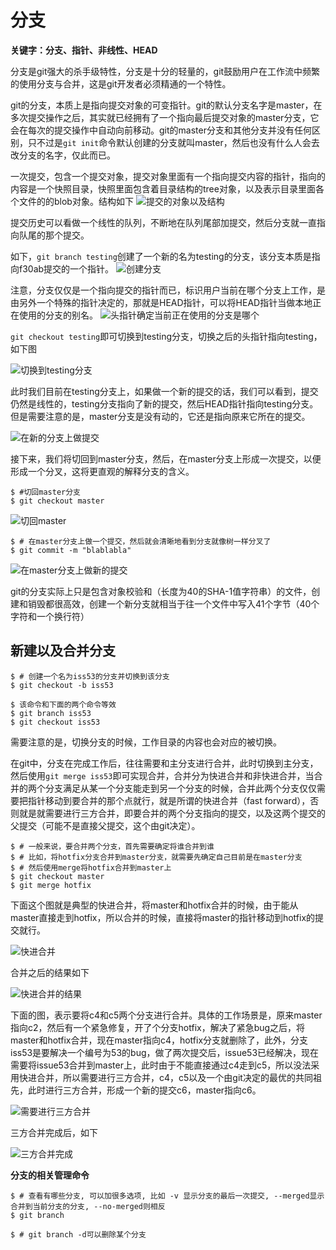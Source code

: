 # 分支

**关键字：分支、指针、非线性、HEAD**

分支是git强大的杀手级特性，分支是十分的轻量的，git鼓励用户在工作流中频繁的使用分支与合并，这是git开发者必须精通的一个特性。

git的分支，本质上是指向提交对象的可变指针。git的默认分支名字是master，在多次提交操作之后，其实就已经拥有了一个指向最后提交对象的master分支，它会在每次的提交操作中自动向前移动。git的master分支和其他分支并没有任何区别，只不过是`git init`命令默认创建的分支就叫master，然后也没有什么人会去改分支的名字，仅此而已。

一次提交，包含一个提交对象，提交对象里面有一个指向提交内容的指针，指向的内容是一个快照目录，快照里面包含着目录结构的tree对象，以及表示目录里面各个文件的的blob对象。结构如下
![提交的对象以及结构](https://raw.githubusercontent.com/jsycdut/photos/master/git/commit-and-tree.png)

提交历史可以看做一个线性的队列，不断地在队列尾部加提交，然后分支就一直指向队尾的那个提交。


如下，`git branch testing`创建了一个新的名为testing的分支，该分支本质是指向f30ab提交的一个指针。
![创建分支](https://raw.githubusercontent.com/jsycdut/photos/master/git/two-branches.png)

注意，分支仅仅是一个指向提交的指针而已，标识用户当前在哪个分支上工作，是由另外一个特殊的指针决定的，那就是HEAD指针，可以将HEAD指针当做本地正在使用的分支的别名。
![头指针确定当前正在使用的分支是哪个](https://raw.githubusercontent.com/jsycdut/photos/master/git/head-to-master.png)

`git checkout testing`即可切换到testing分支，切换之后的头指针指向testing，如下图

![切换到testing分支](https://raw.githubusercontent.com/jsycdut/photos/master/git/head-to-testing.png)

此时我们目前在testing分支上，如果做一个新的提交的话，我们可以看到，提交仍然是线性的，testing分支指向了新的提交，然后HEAD指针指向testing分支。但是需要注意的是，master分支是没有动的，它还是指向原来它所在的提交。

![在新的分支上做提交](https://raw.githubusercontent.com/jsycdut/photos/master/git/advance-testing.png)

接下来，我们将切回到master分支，然后，在master分支上形成一次提交，以便形成一个分叉，这将更直观的解释分支的含义。
```
$ #切回master分支
$ git checkout master
```
![切回master](https://raw.githubusercontent.com/jsycdut/photos/master/git/checkout-master.png)

```
$ # 在master分支上做一个提交，然后就会清晰地看到分支就像树一样分叉了
$ git commit -m "blablabla"
```
![在master分支上做新的提交](https://raw.githubusercontent.com/jsycdut/photos/master/git/advance-master.png)

git的分支实际上只是包含对象校验和（长度为40的SHA-1值字符串）的文件，创建和销毁都很高效，创建一个新分支就相当于往一个文件中写入41个字节（40个字符和一个换行符）

## 新建以及合并分支

```
$ # 创建一个名为iss53的分支并切换到该分支
$ git checkout -b iss53

$ 该命令和下面的两个命令等效
$ git branch iss53
$ git checkout iss53
```
需要注意的是，切换分支的时候，工作目录的内容也会对应的被切换。

在git中，分支在完成工作后，往往需要和主分支进行合并，此时切换到主分支，然后使用`git merge iss53`即可实现合并，合并分为快进合并和非快进合并，当合并的两个分支满足从某一个分支能走到另一个分支的时候，合并此两个分支仅仅需要把指针移动到要合并的那个点就行，就是所谓的快进合并（fast forward），否则就是就需要进行三方合并，即要合并的两个分支指向的提交，以及这两个提交的父提交（可能不是直接父提交，这个由git决定）。

```
$ # 一般来说，要合并两个分支，首先需要确定将谁合并到谁
$ # 比如，将hotfix分支合并到master分支，就需要先确定自己目前是在master分支
$ # 然后使用merge将hotfix合并到master上
$ git checkout master
$ git merge hotfix
```

下面这个图就是典型的快进合并，将master和hotfix合并的时候，由于能从master直接走到hotfix，所以合并的时候，直接将master的指针移动到hotfix的提交就行。

![快进合并](https://raw.githubusercontent.com/jsycdut/photos/master/git/basic-branching-4.png)

合并之后的结果如下

![快进合并的结果](https://raw.githubusercontent.com/jsycdut/photos/master/git/basic-branching-5.png)


下面的图，表示要将c4和c5两个分支进行合并。具体的工作场景是，原来master指向c2，然后有一个紧急修复，开了个分支hotfix，解决了紧急bug之后，将master和hotfix合并，现在master指向c4，hotfix分支就删除了，此外，分支iss53是要解决一个编号为53的bug，做了两次提交后，issue53已经解决，现在需要将issue53合并到master上，此时由于不能直接通过c4走到c5，所以没法采用快进合并，所以需要进行三方合并，c4，c5以及一个由git决定的最优的共同祖先，此时进行三方合并，形成一个新的提交c6，master指向c6。

![需要进行三方合并](https://raw.githubusercontent.com/jsycdut/photos/master/git/basic-merging-1.png)

三方合并完成后，如下

![三方合并完成](https://raw.githubusercontent.com/jsycdut/photos/master/git/basic-merging-2.png)


**分支的相关管理命令**

```
$ # 查看有哪些分支, 可以加很多选项, 比如 -v 显示分支的最后一次提交, --merged显示合并到当前分支的分支, --no-merged则相反
$ git branch

$ # git branch -d可以删除某个分支
```
